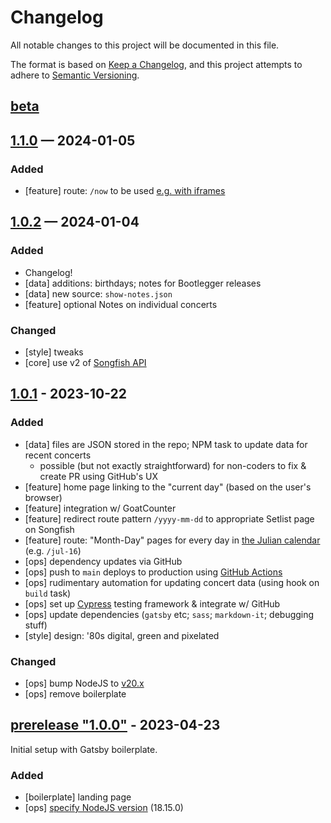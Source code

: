 # Changelog

All notable changes to this project will be documented in this file.

The format is based on [Keep a Changelog](https://keepachangelog.com/en/1.1.0/),
and this project attempts to adhere to [Semantic Versioning](https://semver.org/spec/v2.0.0.html).


## [beta]

<!-- ### Added -->
<!-- ### Changed -->
<!-- ### Removed -->


## [1.1.0] — 2024-01-05

### Added
* [feature] route: `/now` to be used [e.g. with iframes](https://github.com/kglw-dot-net/kglw-today/issues/65)
<!-- ### Changed -->
<!-- ### Removed -->


## [1.0.2] — 2024-01-04

### Added
* Changelog!
* [data] additions: birthdays; notes for Bootlegger releases
* [data] new source: `show-notes.json`
* [feature] optional Notes on individual concerts
### Changed
* [style] tweaks
* [core] use v2 of [Songfish API](https://kglw.net/api/docs.php)
<!-- ### Removed -->


## [1.0.1] - 2023-10-22

### Added
* [data] files are JSON stored in the repo; NPM task to update data for recent concerts
  * possible (but not exactly straightforward) for non-coders to fix & create PR using GitHub's UX
* [feature] home page linking to the "current day" (based on the user's browser)
* [feature] integration w/ GoatCounter
* [feature] redirect route pattern `/yyyy-mm-dd` to appropriate Setlist page on Songfish
* [feature] route: "Month-Day" pages for every day in [the Julian calendar](https://en.wikipedia.org/wiki/Julian_calendar) (e.g. `/jul-16`)
* [ops] dependency updates via GitHub
* [ops] push to `main` deploys to production using [GitHub Actions](https://github.com/kglw-dot-net/kglw-today/actions)
* [ops] rudimentary automation for updating concert data (using hook on `build` task)
* [ops] set up [Cypress](https://cypress.io) testing framework & integrate w/ GitHub
* [ops] update dependencies (`gatsby` etc; `sass`; `markdown-it`; debugging stuff)
* [style] design: '80s digital, green and pixelated
### Changed
* [ops] bump NodeJS to [v20.x](https://github.com/kglw-dot-net/kglw-today/commit/7fff025b8a15b79eb)
* [ops] remove boilerplate
<!-- ### Removed -->


## [prerelease "1.0.0"] - 2023-04-23

Initial setup with Gatsby boilerplate.

### Added
* [boilerplate] landing page
* [ops] [specify NodeJS version](https://github.com/kglw-dot-net/kglw-today/commit/e04c6cf4392) (18.15.0)
<!-- ### Changed -->
<!-- ### Removed -->



[beta]: https://github.com/kglw-dot-net/kglw-today/compare/v1.1.0...HEAD
[1.1.0]: https://github.com/kglw-dot-net/kglw-today/compare/v1.0.2...v1.1.0
[1.0.2]: https://github.com/kglw-dot-net/kglw-today/compare/d4cfcb8b93099e7315e8b44e3d16655a63232a2e...v1.0.2
[1.0.1]: https://github.com/kglw-dot-net/kglw-today/compare/e66ea851d1b0a2...d4cfcb8b93099e7315e8b44e3d16655a63232a2e
[prerelease "1.0.0"]: https://github.com/kglw-dot-net/kglw-today/commit/e66ea851d1b0a2a5378f33d243dc3a27aab0d5d0

